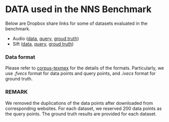 # DATA used in the NNS Benchmark 

Below are Dropbox share links for some of datasets evaluated in the benchmark.

- Audio ([data](https://www.dropbox.com/s/teqte5esxz0j0bx/audio_base.fvecs?dl=0), [query](https://www.dropbox.com/s/4r4tu5y5623i41v/audio_query.fvecs?dl=0), [groud truth](https://www.dropbox.com/s/gezm7hq2yryttcq/audio_groundtruth.ivecs?dl=0))
- Sift ([data](https://www.dropbox.com/s/vb6w935xy1u7f5l/sift_base.fvecs?dl=0), [query](https://www.dropbox.com/s/kd3cgmivfi9rr1f/sift_query.fvecs?dl=0), [groud truth](https://www.dropbox.com/s/m3ud3s8z2dwn42p/sift_groundtruth.ivecs?dl=0))

### Data format 
Please refer to [corpus-texmex](http://corpus-texmex.irisa.fr/) for the details of the formats.
Particularly, we use *.fvecs* format for data points and query points, and *.ivecs* format for ground truth.


### REMARK
We removed the duplications of the data points after downloaded from corresponding websites.
For each dataset, we reserved 200 data points as the query points. The ground truth results are provided for each dataset.
